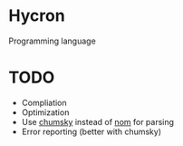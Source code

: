 # Hycron
Programming language

# TODO
- Compliation
- Optimization
- Use [chumsky](https://github.com/zesterer/chumsky) instead of [nom](https://github.com/Geal/nom) for parsing
- Error reporting (better with chumsky)